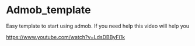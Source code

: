 # Admob_template

Easy template to start using admob.
If you need help this video will help you

https://www.youtube.com/watch?v=LdsDBByFi1k

